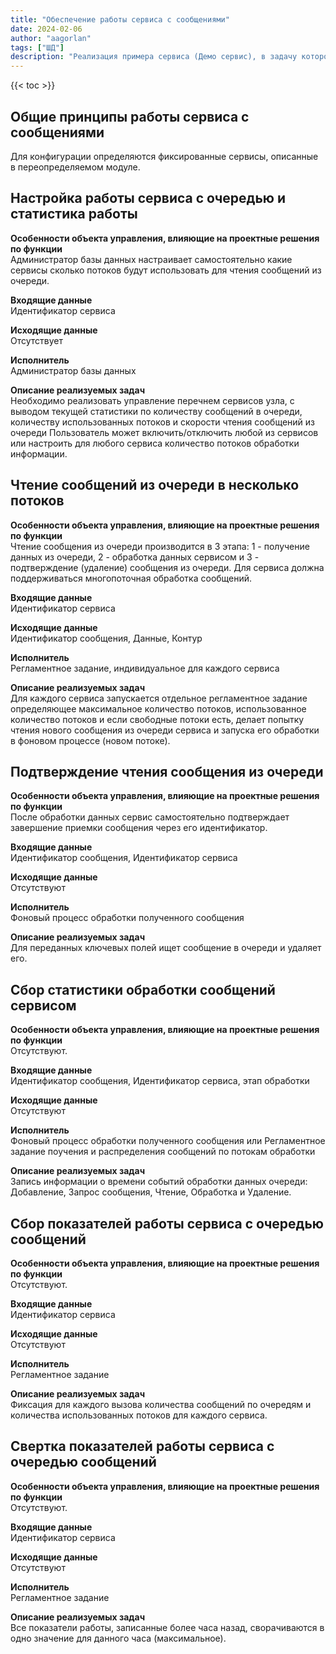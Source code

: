 ```yaml
---
title: "Обеспечение работы сервиса с сообщениями"
date: 2024-02-06
author: "aagorlan"
tags: ["ШД"]
description: "Реализация примера сервиса (Демо сервис), в задачу которого входит получение сообщения и его обратное помещение в очередь (при установке соответствующей константы)"
---
```


{{< toc >}}

## Общие принципы работы сервиса с сообщениями

Для конфигурации определяются фиксированные сервисы, описанные в переопределяемом модуле. 

## Настройка работы сервиса с очередью и статистика работы

**Особенности объекта управления, влияющие на проектные решения по функции**\
Администратор базы данных настраивает самостоятельно какие сервисы сколько потоков будут использовать для чтения сообщений из очереди.

**Входящие данные**\
Идентификатор сервиса

**Исходящие данные**\
Отсутствует

**Исполнитель**\
Администратор базы данных

**Описание реализуемых задач**\
Необходимо реализовать управление перечнем сервисов узла, с выводом текущей статистики по количеству сообщений в очереди, количеству использованных потоков и скорости чтения сообщений из очереди Пользователь может включить/отключить любой из сервисов или настроить для любого сервиса количество потоков обработки информации.

## Чтение сообщений из очереди в несколько потоков

**Особенности объекта управления, влияющие на проектные решения по функции**\
Чтение сообщения из очереди производится в 3 этапа: 1 - получение данных из очереди, 2 - обработка данных сервисом и 3 - подтверждение (удаление) сообщения из очереди. Для сервиса должна поддерживаться многопоточная обработка сообщений.

**Входящие данные**\
Идентификатор сервиса

**Исходящие данные**\
Идентификатор сообщения, Данные, Контур

**Исполнитель**\
Регламентное задание, индивидуальное для каждого сервиса

**Описание реализуемых задач**\
Для каждого сервиса запускается отдельное регламентное задание определяющее максимальное количество потоков, использованное количество потоков и если свободные потоки есть, делает попытку чтения нового сообщения из очереди сервиса и запуска его обработки в фоновом процессе (новом потоке).

## Подтверждение чтения сообщения из очереди

**Особенности объекта управления, влияющие на проектные решения по функции**\
После обработки данных сервис самостоятельно подтверждает завершение приемки сообщения через его идентификатор.

**Входящие данные**\
Идентификатор сообщения, Идентификатор сервиса

**Исходящие данные**\
Отсутствуют

**Исполнитель**\
Фоновый процесс обработки полученного сообщения

**Описание реализуемых задач**\
Для переданных ключевых полей ищет сообщение в очереди и удаляет его.

## Сбор статистики обработки сообщений сервисом

**Особенности объекта управления, влияющие на проектные решения по функции**\
Отсутствуют.

**Входящие данные**\
Идентификатор сообщения, Идентификатор сервиса, этап обработки

**Исходящие данные**\
Отсутствуют

**Исполнитель**\
Фоновый процесс обработки полученного сообщения или Регламентное задание поучения и распределения сообщений по потокам обработки

**Описание реализуемых задач**\
Запись информации о времени событий обработки данных очереди: Добавление, Запрос сообщения, Чтение, Обработка и Удаление.

## Сбор показателей работы сервиса с очередью сообщений

**Особенности объекта управления, влияющие на проектные решения по функции**\
Отсутствуют.

**Входящие данные**\
Идентификатор сервиса

**Исходящие данные**\
Отсутствуют

**Исполнитель**\
Регламентное задание

**Описание реализуемых задач**\
Фиксация для каждого вызова количества сообщений по очередям и количества использованных потоков для каждого сервиса.

## Свертка показателей работы сервиса с очередью сообщений

**Особенности объекта управления, влияющие на проектные решения по функции**\
Отсутствуют.

**Входящие данные**\
Идентификатор сервиса

**Исходящие данные**\
Отсутствуют

**Исполнитель**\
Регламентное задание

**Описание реализуемых задач**\
Все показатели работы, записанные более часа назад, сворачиваются в одно значение для данного часа (максимальное).
